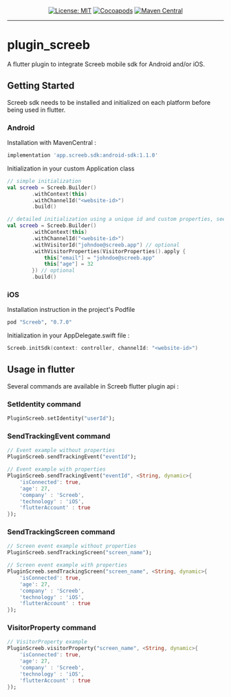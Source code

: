 <p align="center">
<a href="https://opensource.org/licenses/MIT"><img src="https://img.shields.io/badge/license-MIT-purple.svg" alt="License: MIT"></a>
<a href="https://cocoapods.org/pods/Screeb"><img src="https://img.shields.io/cocoapods/v/Screeb.svg?style=flat" alt="Cocoapods"></a>
<a href="https://search.maven.org/search?q=g:%22app.screeb.sdk%22%20AND%20a:%22android-sdk%22"><img src="https://img.shields.io/maven-central/v/app.screeb.sdk/android-sdk.svg?label=Maven%20Central" alt="Maven Central"></a>
</p>

---

# plugin_screeb

A flutter plugin to integrate Screeb mobile sdk for Android and/or iOS.

## Getting Started

Screeb sdk needs to be installed and initialized on each platform before being used in flutter.

### Android

Installation with MavenCentral : 

```groovy
implementation 'app.screeb.sdk:android-sdk:1.1.0'
```

Initialization in your custom Application class

```kotlin
// simple initialization
val screeb = Screeb.Builder()
        .withContext(this)
        .withChannelId("<website-id>")
        .build()

// detailed initialization using a unique id and custom properties, see Identify visitors section
val screeb = Screeb.Builder()
        .withContext(this)
        .withChannelId("<website-id>")
        .withVisitorId("johndoe@screeb.app") // optional
        .withVisitorProperties(VisitorProperties().apply {
            this["email"] = "johndoe@screeb.app"
            this["age"] = 32
        }) // optional
        .build()
```

### iOS

Installation instruction in the project's Podfile

```ruby
pod "Screeb", "0.7.0"
```

Initialization in your AppDelegate.swift file :

```swift
Screeb.initSdk(context: controller, channelId: "<website-id>")
```

## Usage in flutter

Several commands are available in Screeb flutter plugin api :

### SetIdentity command

```dart
PluginScreeb.setIdentity("userId");
```

### SendTrackingEvent command

```dart
// Event example without properties 
PluginScreeb.sendTrackingEvent("eventId");

// Event example with properties 
PluginScreeb.sendTrackingEvent("eventId", <String, dynamic>{
    'isConnected': true,
    'age': 27,
    'company' : 'Screeb',
    'technology' : 'iOS',
    'flutterAccount' : true
});
```

### SendTrackingScreen command

```dart
// Screen event example without properties 
PluginScreeb.sendTrackingScreen("screen_name");

// Screen event example with properties 
PluginScreeb.sendTrackingScreen("screen_name", <String, dynamic>{
    'isConnected': true,
    'age': 27,
    'company' : 'Screeb',
    'technology' : 'iOS',
    'flutterAccount' : true
});
```

### VisitorProperty command

```dart
// VisitorProperty example
PluginScreeb.visitorProperty("screen_name", <String, dynamic>{
    'isConnected': true,
    'age': 27,
    'company' : 'Screeb',
    'technology' : 'iOS',
    'flutterAccount' : true
});
```
